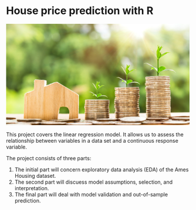 # House price prediction with R

<img src="projet_housePrice.jpg" alt="isolated" width="500"/>

This project covers the linear regression model. It allows us to assess the relationship between variables in a data set and a continuous response variable.

The project consists of three parts: 
1. The initial part will concern exploratory data analysis (EDA) of the Ames Housing dataset. 
2. The second part will discuess model assumptions, selection, and interpretation. 
3. The final part will deal with model validation and out-of-sample prediction.
